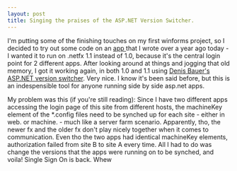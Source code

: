 ```yaml
---
layout: post
title: Singing the praises of the ASP.NET Version Switcher.
---
```

<p>I'm putting some of the finishing touches on my first winforms project, so I decided to try out some code on an <a href="http://www.velocitydatabank.com">app </a>that I wrote over a year ago today - I wanted it to run on .netfx 1.1 instead of 1.0, because it's the central login point for 2 different apps. After looking around at things and jogging that old memory, I got it working again, in both 1.0 and 1.1 using <a href="http://www.denisbauer.com/NETTools/ASPNETVersionSwitcher.aspx">Denis Bauer's ASP.NET version switcher</a>. Very nice. I know it's been said before, but this is an indespensible tool for anyone running side by side asp.net apps.</p>
<p>My problem was this (if you're still reading): Since I have two different apps accessing the login page of this site from different hosts, the machineKey element of the *.config files need to be synched up for each site - either in web. or machine. - much like a server farm scenario. Apparently, tho, the newer fx and the older fx don't play nicely together when it comes to communication. Even tho the two apps had identical machineKey elements, authorization failed from site B to site A every time. All I had to do was change the versions that the apps were running on to be synched, and voila! Single Sign On is back. Whew</p>